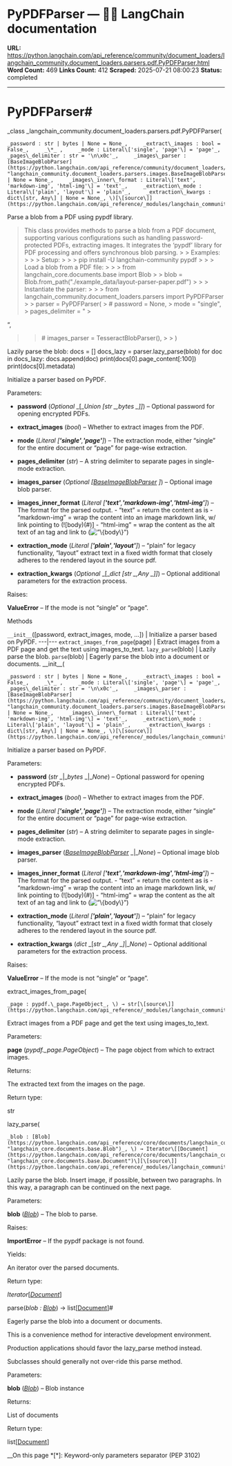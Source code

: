 # PyPDFParser — 🦜🔗 LangChain  documentation

**URL:** https://python.langchain.com/api_reference/community/document_loaders/langchain_community.document_loaders.parsers.pdf.PyPDFParser.html
**Word Count:** 469
**Links Count:** 412
**Scraped:** 2025-07-21 08:00:23
**Status:** completed

---

# PyPDFParser\#

_class _langchain\_community.document\_loaders.parsers.pdf.PyPDFParser\(

    _password : str | bytes | None = None_,     _extract\_images : bool = False_,     _\*_ ,     _mode : Literal\['single', 'page'\] = 'page'_,     _pages\_delimiter : str = '\n\x0c'_,     _images\_parser : [BaseImageBlobParser](https://python.langchain.com/api_reference/community/document_loaders/langchain_community.document_loaders.parsers.images.BaseImageBlobParser.html#langchain_community.document_loaders.parsers.images.BaseImageBlobParser "langchain_community.document_loaders.parsers.images.BaseImageBlobParser") | None = None_,     _images\_inner\_format : Literal\['text', 'markdown-img', 'html-img'\] = 'text'_,     _extraction\_mode : Literal\['plain', 'layout'\] = 'plain'_,     _extraction\_kwargs : dict\[str, Any\] | None = None_, \)[\[source\]](https://python.langchain.com/api_reference/_modules/langchain_community/document_loaders/parsers/pdf.html#PyPDFParser)\#     

Parse a blob from a PDF using pypdf library.

> This class provides methods to parse a blob from a PDF document, supporting various configurations such as handling password-protected PDFs, extracting images. It integrates the ‘pypdf’ library for PDF processing and offers synchronous blob parsing. >  > Examples: >      >  > Setup: >      >      >     pip install -U langchain-community pypdf >      >  > Load a blob from a PDF file: >      >      >     from langchain_core.documents.base import Blob >      >     blob = Blob.from_path("./example_data/layout-parser-paper.pdf") >      >  > Instantiate the parser: >      >      >     from langchain_community.document_loaders.parsers import PyPDFParser >      >     parser = PyPDFParser( >         # password = None, >         mode = "single", >         pages_delimiter = " >     

“,     

> > \# images\_parser = TesseractBlobParser\(\), >  > \)

Lazily parse the blob:               docs = []     docs_lazy = parser.lazy_parse(blob)          for doc in docs_lazy:         docs.append(doc)     print(docs[0].page_content[:100])     print(docs[0].metadata)     

Initialize a parser based on PyPDF.

Parameters:     

  * **password** \(_Optional_ _\[__Union_ _\[__str_ _,__bytes_ _\]__\]_\) – Optional password for opening encrypted PDFs.

  * **extract\_images** \(_bool_\) – Whether to extract images from the PDF.

  * **mode** \(_Literal_ _\[__'single'__,__'page'__\]_\) – The extraction mode, either “single” for the entire document or “page” for page-wise extraction.

  * **pages\_delimiter** \(_str_\) – A string delimiter to separate pages in single-mode extraction.

  * **images\_parser** \(_Optional_ _\[_[_BaseImageBlobParser_](https://python.langchain.com/api_reference/community/document_loaders/langchain_community.document_loaders.parsers.images.BaseImageBlobParser.html#langchain_community.document_loaders.parsers.images.BaseImageBlobParser "langchain_community.document_loaders.parsers.images.BaseImageBlobParser") _\]_\) – Optional image blob parser.

  * **images\_inner\_format** \(_Literal_ _\[__'text'__,__'markdown-img'__,__'html-img'__\]_\) – The format for the parsed output. \- “text” = return the content as is \- “markdown-img” = wrap the content into an image markdown link, w/ link pointing to \(\!\[body\)\(\#\)\] \- “html-img” = wrap the content as the alt text of an tag and link to \(<img alt=”\{body\}” src=”\#”/>\)

  * **extraction\_mode** \(_Literal_ _\[__'plain'__,__'layout'__\]_\) – “plain” for legacy functionality, “layout” extract text in a fixed width format that closely adheres to the rendered layout in the source pdf.

  * **extraction\_kwargs** \(_Optional_ _\[__dict_ _\[__str_ _,__Any_ _\]__\]_\) – Optional additional parameters for the extraction process.

Raises:     

**ValueError** – If the mode is not “single” or “page”.

Methods

`__init__`\(\[password, extract\_images, mode, ...\]\) | Initialize a parser based on PyPDF.   ---|---   `extract_images_from_page`\(page\) | Extract images from a PDF page and get the text using images\_to\_text.   `lazy_parse`\(blob\) | Lazily parse the blob.   `parse`\(blob\) | Eagerly parse the blob into a document or documents.      \_\_init\_\_\(

    _password : str | bytes | None = None_,     _extract\_images : bool = False_,     _\*_ ,     _mode : Literal\['single', 'page'\] = 'page'_,     _pages\_delimiter : str = '\n\x0c'_,     _images\_parser : [BaseImageBlobParser](https://python.langchain.com/api_reference/community/document_loaders/langchain_community.document_loaders.parsers.images.BaseImageBlobParser.html#langchain_community.document_loaders.parsers.images.BaseImageBlobParser "langchain_community.document_loaders.parsers.images.BaseImageBlobParser") | None = None_,     _images\_inner\_format : Literal\['text', 'markdown-img', 'html-img'\] = 'text'_,     _extraction\_mode : Literal\['plain', 'layout'\] = 'plain'_,     _extraction\_kwargs : dict\[str, Any\] | None = None_, \)[\[source\]](https://python.langchain.com/api_reference/_modules/langchain_community/document_loaders/parsers/pdf.html#PyPDFParser.__init__)\#     

Initialize a parser based on PyPDF.

Parameters:     

  * **password** \(_str_ _|__bytes_ _|__None_\) – Optional password for opening encrypted PDFs.

  * **extract\_images** \(_bool_\) – Whether to extract images from the PDF.

  * **mode** \(_Literal_ _\[__'single'__,__'page'__\]_\) – The extraction mode, either “single” for the entire document or “page” for page-wise extraction.

  * **pages\_delimiter** \(_str_\) – A string delimiter to separate pages in single-mode extraction.

  * **images\_parser** \([_BaseImageBlobParser_](https://python.langchain.com/api_reference/community/document_loaders/langchain_community.document_loaders.parsers.images.BaseImageBlobParser.html#langchain_community.document_loaders.parsers.images.BaseImageBlobParser "langchain_community.document_loaders.parsers.images.BaseImageBlobParser") _|__None_\) – Optional image blob parser.

  * **images\_inner\_format** \(_Literal_ _\[__'text'__,__'markdown-img'__,__'html-img'__\]_\) – The format for the parsed output. \- “text” = return the content as is \- “markdown-img” = wrap the content into an image markdown link, w/ link pointing to \(\!\[body\)\(\#\)\] \- “html-img” = wrap the content as the alt text of an tag and link to \(<img alt=”\{body\}” src=”\#”/>\)

  * **extraction\_mode** \(_Literal_ _\[__'plain'__,__'layout'__\]_\) – “plain” for legacy functionality, “layout” extract text in a fixed width format that closely adheres to the rendered layout in the source pdf.

  * **extraction\_kwargs** \(_dict_ _\[__str_ _,__Any_ _\]__|__None_\) – Optional additional parameters for the extraction process.

Raises:     

**ValueError** – If the mode is not “single” or “page”.

extract\_images\_from\_page\(

    _page : pypdf.\_page.PageObject_, \) → str[\[source\]](https://python.langchain.com/api_reference/_modules/langchain_community/document_loaders/parsers/pdf.html#PyPDFParser.extract_images_from_page)\#     

Extract images from a PDF page and get the text using images\_to\_text.

Parameters:     

**page** \(_pypdf.\_page.PageObject_\) – The page object from which to extract images.

Returns:     

The extracted text from the images on the page.

Return type:     

str

lazy\_parse\(

    _blob : [Blob](https://python.langchain.com/api_reference/core/documents/langchain_core.documents.base.Blob.html#langchain_core.documents.base.Blob "langchain_core.documents.base.Blob")_, \) → Iterator\[[Document](https://python.langchain.com/api_reference/core/documents/langchain_core.documents.base.Document.html#langchain_core.documents.base.Document "langchain_core.documents.base.Document")\][\[source\]](https://python.langchain.com/api_reference/_modules/langchain_community/document_loaders/parsers/pdf.html#PyPDFParser.lazy_parse)\#     

Lazily parse the blob. Insert image, if possible, between two paragraphs. In this way, a paragraph can be continued on the next page.

Parameters:     

**blob** \([_Blob_](https://python.langchain.com/api_reference/core/documents/langchain_core.documents.base.Blob.html#langchain_core.documents.base.Blob "langchain_core.documents.base.Blob")\) – The blob to parse.

Raises:     

**ImportError** – If the pypdf package is not found.

Yields:     

An iterator over the parsed documents.

Return type:     

_Iterator_\[[_Document_](https://python.langchain.com/api_reference/core/documents/langchain_core.documents.base.Document.html#langchain_core.documents.base.Document "langchain_core.documents.base.Document")\]

parse\(_blob : [Blob](https://python.langchain.com/api_reference/core/documents/langchain_core.documents.base.Blob.html#langchain_core.documents.base.Blob "langchain_core.documents.base.Blob")_\) → list\[[Document](https://python.langchain.com/api_reference/core/documents/langchain_core.documents.base.Document.html#langchain_core.documents.base.Document "langchain_core.documents.base.Document")\]\#     

Eagerly parse the blob into a document or documents.

This is a convenience method for interactive development environment.

Production applications should favor the lazy\_parse method instead.

Subclasses should generally not over-ride this parse method.

Parameters:     

**blob** \([_Blob_](https://python.langchain.com/api_reference/core/documents/langchain_core.documents.base.Blob.html#langchain_core.documents.base.Blob "langchain_core.documents.base.Blob")\) – Blob instance

Returns:     

List of documents

Return type:     

list\[[Document](https://python.langchain.com/api_reference/core/documents/langchain_core.documents.base.Document.html#langchain_core.documents.base.Document "langchain_core.documents.base.Document")\]

__On this page   *[\*]: Keyword-only parameters separator (PEP 3102)